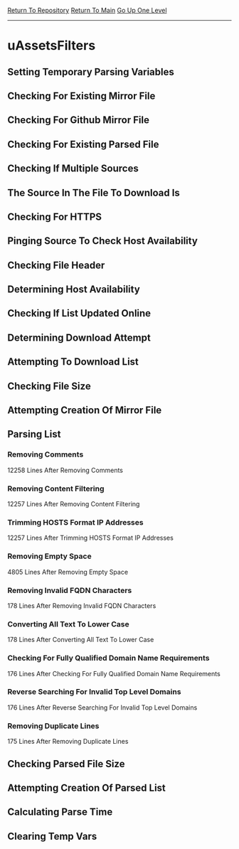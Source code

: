 [Return To Repository](https://github.com/deathbybandaid/piholeparser/)
[Return To Main](https://github.com/deathbybandaid/piholeparser/blob/master/RecentRunLogs/Mainlog.md)
[Go Up One Level](https://github.com/deathbybandaid/piholeparser/blob/master/RecentRunLogs/TopLevelScripts/30-Processing-External-Blacklists.md)
____________________________________
# uAssetsFilters
## Setting Temporary Parsing Variables
## Checking For Existing Mirror File
## Checking For Github Mirror File
## Checking For Existing Parsed File
## Checking If Multiple Sources
## The Source In The File To Download Is
## Checking For HTTPS
## Pinging Source To Check Host Availability
## Checking File Header
## Determining Host Availability
## Checking If List Updated Online
## Determining Download Attempt
## Attempting To Download List
## Checking File Size
## Attempting Creation Of Mirror File
## Parsing List
### Removing Comments
12258 Lines After Removing Comments
### Removing Content Filtering
12257 Lines After Removing Content Filtering
### Trimming HOSTS Format IP Addresses
12257 Lines After Trimming HOSTS Format IP Addresses
### Removing Empty Space
4805 Lines After Removing Empty Space
### Removing Invalid FQDN Characters
178 Lines After Removing Invalid FQDN Characters
### Converting All Text To Lower Case
178 Lines After Converting All Text To Lower Case
### Checking For Fully Qualified Domain Name Requirements
176 Lines After Checking For Fully Qualified Domain Name Requirements
### Reverse Searching For Invalid Top Level Domains
176 Lines After Reverse Searching For Invalid Top Level Domains
### Removing Duplicate Lines
175 Lines After Removing Duplicate Lines
## Checking Parsed File Size
## Attempting Creation Of Parsed List
## Calculating Parse Time
## Clearing Temp Vars
